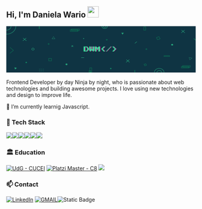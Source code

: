 ## Hi, I'm Daniela Wario <img src="https://i.giphy.com/media/l4FGI8GoTL7N4DsyI/giphy.webp" width="30" height="30"/>
<img src="./assets/dwmb.png"/>

Frontend Developer by day Ninja by night, who is passionate about web technologies and building awesome projects. I love using new technologies and design to improve life.        

📍 I’m currently learnig Javascript.

### 🚀 Tech Stack
<img src="https://img.shields.io/badge/Python-3776AB.svg?style=for-the-badge&logo=Python&logoColor=white"><img src="https://img.shields.io/badge/pandas-150458.svg?style=for-the-badge&logo=pandas&logoColor=white"><img src="https://img.shields.io/badge/scikitlearn-F7931E.svg?style=for-the-badge&logo=scikit-learn&logoColor=white"><img src="https://img.shields.io/badge/NumPy-013243.svg?style=for-the-badge&logo=NumPy&logoColor=white"><img src="https://img.shields.io/badge/MySQL-4479A1.svg?style=for-the-badge&logo=MySQL&logoColor=white"><img src="https://img.shields.io/badge/TensorFlow-FF6F00.svg?style=for-the-badge&logo=TensorFlow&logoColor=white">

### 🏛 Education
[![UdG - CUCEI](https://img.shields.io/static/v1?label=UdG&message=CUCEI&color=%23152491&style=for-the-badge)](https://)
[![Platzi Master - C8](https://img.shields.io/static/v1?label=Platzi+Master&message=C8&color=%23159122&style=for-the-badge)](https://)
<img src="https://img.shields.io/badge/DataCamp-03EF62.svg?style=for-the-badge&logo=DataCamp&logoColor=white">

### 📫 Contact 

<a href="https://www.linkedin.com/in/danielawario" target="_blank"><img src="https://img.shields.io/badge/LinkedIn-0077B5?style=for-the-badge&logo=linkedin&logoColor=white" alt="LinkedIn"></a> <a href="danielawariomerlo@gmail.com" target="_blank"><img src="https://img.shields.io/badge/Gmail-EA4335.svg?style=for-the-badge&logo=Gmail&logoColor=white" alt="GMAIL"></a>![Static Badge](https://img.shields.io/badge/:badgeContent)

